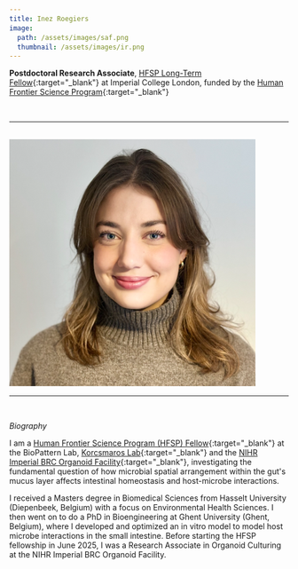 ```yaml
---
title: Inez Roegiers
image: 
  path: /assets/images/saf.png 
  thumbnail: /assets/images/ir.png
---
```


**Postdoctoral Research Associate**, [HFSP Long-Term Fellow](https://www.hfsp.org/funding/hfsp-funding/postdoctoral-fellowships){:target="_blank"} at Imperial College London, funded by the [Human Frontier Science Program](https://www.hfsp.org){:target="_blank"}

<br>

***

<br>


<img src ="/assets/images/ir.png" width="444" heigth="444">


<br>

***

<br>


*Biography*

I am a [Human Frontier Science Program (HFSP) Fellow](https://www.hfsp.org/funding/hfsp-funding/postdoctoral-fellowships){:target="_blank"} at the BioPattern Lab, [Korcsmaros Lab](https://www.korcsmaroslab.org){:target="_blank"} and the [NIHR Imperial BRC Organoid Facility](https://www.imperial.ac.uk/medicine/research-and-impact/facilities/organoid-facility/){:target="_blank"}, investigating the fundamental question of how microbial spatial arrangement within the gut's mucus layer affects intestinal homeostasis and host-microbe interactions. 

I received a Masters degree in Biomedical Sciences from Hasselt University (Diepenbeek, Belgium) with a focus on Environmental Health Sciences. I then went on to do a PhD in Bioengineering at Ghent University (Ghent, Belgium), where I developed and optimized an in vitro model to model host microbe interactions in the small intestine. Before starting the HFSP fellowship in June 2025, I was a Research Associate in Organoid Culturing at the NIHR Imperial BRC Organoid Facility. 
